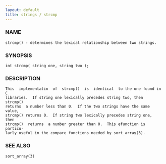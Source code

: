 ```yaml
---
layout: default
title: strings / strcmp
---
```


### NAME

    strcmp() - determines the lexical relationship between two strings.

### SYNOPSIS

    int strcmp( string one, string two );

### DESCRIPTION

    This  implementatin  of  strcmp()  is  identical  to the one found in C
    libraries.  If string one lexically precedes string two, then  strcmp()
    returns  a number less than 0.  If the two strings have the same value,
    strcmp() returns 0.  If string two lexically precedes string one,  then
    strcmp()  returns  a number greater than 0.  This efunction is particu‐
    larly useful in the compare functions needed by sort_array(3).

### SEE ALSO

    sort_array(3)

